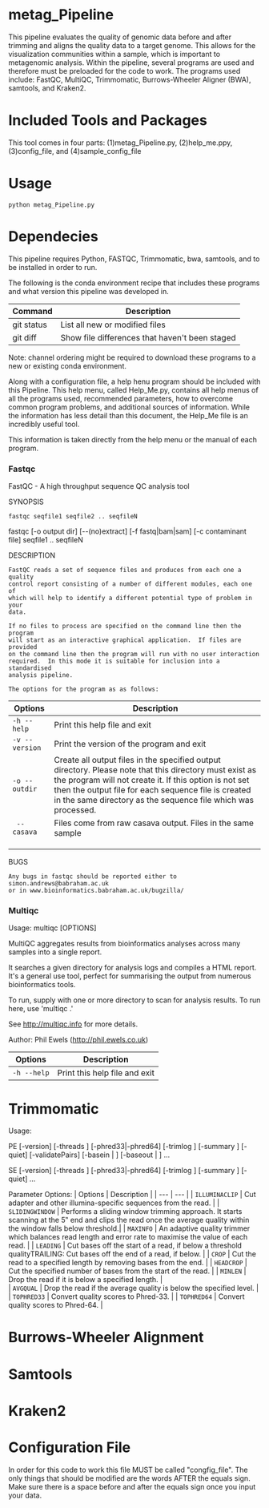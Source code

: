 # metag_Pipeline
This pipeline evaluates the quality of genomic data before and after trimming and aligns the quality data to a target genome. This allows for the visualization communities within a sample, which is important to metagenomic analysis. Within the pipeline, several programs are used and therefore must be preloaded for the code to work. The programs used include: FastQC, MultiQC, Trimmomatic, Burrows-Wheeler Aligner (BWA), samtools, and Kraken2. 

# Included Tools and Packages
This tool comes in four parts: (1)metag_Pipeline.py, (2)help_me.ppy, (3)config_file, and (4)sample_config_file
  
# Usage

`python metag_Pipeline.py`
 
# Dependecies
This pipeline requires Python, FASTQC, Trimmomatic, bwa, samtools, and  to be installed in order to run. 

The following is the conda environment recipe that includes these programs and what version this pipeline was developed in. 

| Command | Description |
| --- | --- |
| git status | List all new or modified files |
| git diff | Show file differences that haven't been staged |

Note: channel ordering might be required to download these programs to a new or existing conda environment. 

Along with a configuration file, a help henu program should be included with this Pipeline. This help menu, called Help_Me.py, contains all help menus of all the programs used, recommended parameters, how to overcome common program problems, and additional sources of information. While the information has less detail than this document, the Help_Me file is an incredibly useful tool.

This information is taken directly from the help menu or the manual of each program. 

### Fastqc

FastQC - A high throughput sequence QC analysis tool

SYNOPSIS

	fastqc seqfile1 seqfile2 .. seqfileN
  
  fastqc [-o output dir] [--(no)extract] [-f fastq|bam|sam] 
         [-c contaminant file] seqfile1 .. seqfileN

DESCRIPTION

    FastQC reads a set of sequence files and produces from each one a quality
    control report consisting of a number of different modules, each one of 
    which will help to identify a different potential type of problem in your
    data.
    
    If no files to process are specified on the command line then the program
    will start as an interactive graphical application.  If files are provided
    on the command line then the program will run with no user interaction
    required.  In this mode it is suitable for inclusion into a standardised
    analysis pipeline.
    
    The options for the program as as follows:

| Options | Description |
| --- | --- |
| `-h --help` | Print this help file and exit |
| `-v --version`| Print the version of the program and exit |
| `-o --outdir` | Create all output files in the specified output directory. Please note that this directory must exist as the program will not create it.  If this option is not set then the output file for each sequence file is created in the same directory as the sequence file which was processed.|
| ` --casava` | Files come from raw casava output. Files in the same sample |
|               |    |
|               |     |
|               |        |
                                                          
 BUGS

    Any bugs in fastqc should be reported either to simon.andrews@babraham.ac.uk
    or in www.bioinformatics.babraham.ac.uk/bugzilla/
                   
### Multiqc
Usage: multiqc [OPTIONS] <analysis directory>

  MultiQC aggregates results from bioinformatics analyses across many samples
  into a single report.

  It searches a given directory for analysis logs and compiles a HTML report.
  It's a general use tool, perfect for summarising the output from numerous
  bioinformatics tools.

  To run, supply with one or more directory to scan for analysis results. To
  run here, use 'multiqc .'

  See http://multiqc.info for more details.

  Author: Phil Ewels (http://phil.ewels.co.uk)

| Options | Description |
| --- | --- |
| `-h --help` | Print this help file and exit |
  
# Trimmomatic
Usage:
  
  PE [-version] [-threads <threads>] [-phred33|-phred64] [-trimlog <trimLogFile>] [-summary <statsSummaryFile>] [-quiet] [-validatePairs] [-basein <inputBase> | <inputFile1> <inputFile2>] [-baseout <outputBase> | <outputFile1P> <outputFile1U> <outputFile2P> <outputFile2U>] <trimmer1>...
  
  SE [-version] [-threads <threads>] [-phred33|-phred64] [-trimlog <trimLogFile>] [-summary <statsSummaryFile>] [-quiet] <inputFile> <outputFile> <trimmer1>...
 
Parameter Options:
| Options | Description |
| --- | --- |
| `ILLUMINACLIP` | Cut adapter and other illumina-specific sequences from the read. |
| `SLIDINGWINDOW` | Performs a sliding window trimming approach. It starts scanning at the 5‟ end and clips the read once the average quality within the window falls below threshold.|
| `MAXINFO` | An adaptive quality trimmer which balances read length and error rate to maximise the value of each read. |
| `LEADING` | Cut bases off the start of a read, if below a threshold qualityTRAILING: Cut bases off the end of a read, if below. |
| `CROP` | Cut the read to a specified length by removing bases from the end. |
| `HEADCROP` | Cut the specified number of bases from the start of the read. |
| `MINLEN` | Drop the read if it is below a specified length. |  
| `AVGQUAL` | Drop the read if the average quality is below the specified level. |
| `TOPHRED33` | Convert quality scores to Phred-33. |
| `TOPHRED64` | Convert quality scores to Phred-64. |

# Burrows-Wheeler Alignment

# Samtools
  
# Kraken2
  

# Configuration File
In order for this code to work this file MUST be called "congfig_file". The only things that should be modified are the words AFTER the equals sign. Make sure there is a space before and after the equals sign once you input your data.

 
  
  
  
  
  
